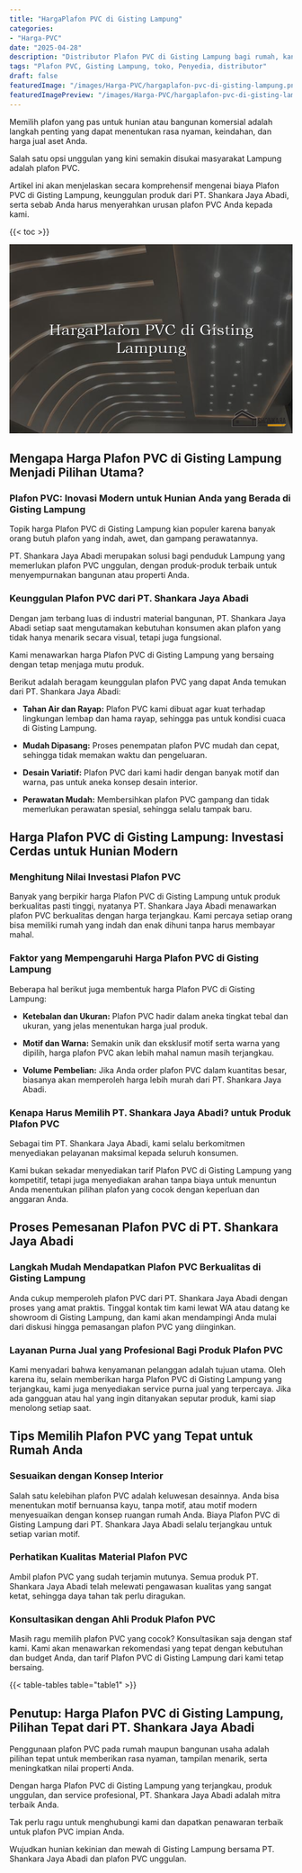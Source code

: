 ```yaml
---
title: "HargaPlafon PVC di Gisting Lampung"
categories:
- "Harga-PVC"
date: "2025-04-28"
description: "Distributor Plafon PVC di Gisting Lampung bagi rumah, kantor, serta toko. Material berkualitas, variasi motif, warna modern, dengan servis pemasangan oleh tenaga ahli berpengalaman dan jaminan resmi!|Servis penyediaan Plafon PVC di Gisting Lampung bagi kebutuhan tempat tinggal, perkantoran, atau gerai, dengan produk unggulan dan penempatan oleh tenaga ahli ahli dan jaminan resmi.|Solusi Plafon PVC di Gisting Lampung yang andal untuk tempat tinggal, kantor, serta gerai, dengan produk terbaik dan penempatan dikerjakan oleh teknisi berpengalaman serta kepastian resmi.|Penyediaan Plafon PVC di Gisting Lampung bagi tempat tinggal, office, serta toko, dengan produk berkualitas dan instalasi ditangani oleh tim profesional, disertai dengan kepastian resmi.}"
tags: "Plafon PVC, Gisting Lampung, toko, Penyedia, distributor"
draft: false
featuredImage: "/images/Harga-PVC/hargaplafon-pvc-di-gisting-lampung.png"
featuredImagePreview: "/images/Harga-PVC/hargaplafon-pvc-di-gisting-lampung.png"
---
```


Memilih plafon yang pas untuk hunian atau bangunan komersial adalah langkah penting yang dapat menentukan rasa nyaman, keindahan, dan harga jual aset Anda.

Salah satu opsi unggulan yang kini semakin disukai masyarakat Lampung adalah plafon PVC.

Artikel ini akan menjelaskan secara komprehensif mengenai biaya Plafon PVC di Gisting Lampung, keunggulan produk dari PT. Shankara Jaya Abadi, serta sebab Anda harus menyerahkan urusan plafon PVC Anda kepada kami.

{{< toc >}}

![HargaPlafon PVC di Gisting Lampung](/images/Harga-PVC/HargaPlafon-PVC-di-Gisting-Lampung.png)

## Mengapa Harga Plafon PVC di Gisting Lampung Menjadi Pilihan Utama?

### Plafon PVC: Inovasi Modern untuk Hunian Anda yang Berada di Gisting Lampung

Topik harga Plafon PVC di Gisting Lampung kian populer karena banyak orang butuh plafon yang indah, awet, dan gampang perawatannya.

PT. Shankara Jaya Abadi merupakan solusi bagi penduduk Lampung yang memerlukan plafon PVC unggulan, dengan produk-produk terbaik untuk menyempurnakan bangunan atau properti Anda.

### Keunggulan Plafon PVC dari PT. Shankara Jaya Abadi

Dengan jam terbang luas di industri material bangunan, PT. Shankara Jaya Abadi setiap saat mengutamakan kebutuhan konsumen akan plafon yang tidak hanya menarik secara visual, tetapi juga fungsional.

Kami menawarkan harga Plafon PVC di Gisting Lampung yang bersaing dengan tetap menjaga mutu produk.

Berikut adalah beragam keunggulan plafon PVC yang dapat Anda temukan dari PT. Shankara Jaya Abadi:

- **Tahan Air dan Rayap:** Plafon PVC kami dibuat agar kuat terhadap lingkungan lembap dan hama rayap, sehingga pas untuk kondisi cuaca di Gisting Lampung.

- **Mudah Dipasang:** Proses penempatan plafon PVC mudah dan cepat, sehingga tidak memakan waktu dan pengeluaran.

- **Desain Variatif:** Plafon PVC dari kami hadir dengan banyak motif dan warna, pas untuk aneka konsep desain interior.

- **Perawatan Mudah:** Membersihkan plafon PVC gampang dan tidak memerlukan perawatan spesial, sehingga selalu tampak baru.

## Harga Plafon PVC di Gisting Lampung: Investasi Cerdas untuk Hunian Modern

### Menghitung Nilai Investasi Plafon PVC

Banyak yang berpikir harga Plafon PVC di Gisting Lampung untuk produk berkualitas pasti tinggi, nyatanya PT. Shankara Jaya Abadi menawarkan plafon PVC berkualitas dengan harga terjangkau. Kami percaya setiap orang bisa memiliki rumah yang indah dan enak dihuni tanpa harus membayar mahal.

### Faktor yang Mempengaruhi Harga Plafon PVC di Gisting Lampung

Beberapa hal berikut juga membentuk harga Plafon PVC di Gisting Lampung:

- **Ketebalan dan Ukuran:** Plafon PVC hadir dalam aneka tingkat tebal dan ukuran, yang jelas menentukan harga jual produk.

- **Motif dan Warna:** Semakin unik dan eksklusif motif serta warna yang dipilih, harga plafon PVC akan lebih mahal namun masih terjangkau.

- **Volume Pembelian:** Jika Anda order plafon PVC dalam kuantitas besar, biasanya akan memperoleh harga lebih murah dari PT. Shankara Jaya Abadi.

### Kenapa Harus Memilih PT. Shankara Jaya Abadi? untuk Produk Plafon PVC

Sebagai tim PT. Shankara Jaya Abadi, kami selalu berkomitmen menyediakan pelayanan maksimal kepada seluruh konsumen.

Kami bukan sekadar menyediakan tarif Plafon PVC di Gisting Lampung yang kompetitif, tetapi juga menyediakan arahan tanpa biaya untuk menuntun Anda menentukan pilihan plafon yang cocok dengan keperluan dan anggaran Anda.

## Proses Pemesanan Plafon PVC di PT. Shankara Jaya Abadi

### Langkah Mudah Mendapatkan Plafon PVC Berkualitas di Gisting Lampung

Anda cukup memperoleh plafon PVC dari PT. Shankara Jaya Abadi dengan proses yang amat praktis. Tinggal kontak tim kami lewat WA atau datang ke showroom di Gisting Lampung, dan kami akan mendampingi Anda mulai dari diskusi hingga pemasangan plafon PVC yang diinginkan.

### Layanan Purna Jual yang Profesional Bagi Produk Plafon PVC

Kami menyadari bahwa kenyamanan pelanggan adalah tujuan utama. Oleh karena itu, selain memberikan harga Plafon PVC di Gisting Lampung yang terjangkau, kami juga menyediakan service purna jual yang terpercaya. Jika ada gangguan atau hal yang ingin ditanyakan seputar produk, kami siap menolong setiap saat.

## Tips Memilih Plafon PVC yang Tepat untuk Rumah Anda

### Sesuaikan dengan Konsep Interior

Salah satu kelebihan plafon PVC adalah keluwesan desainnya. Anda bisa menentukan motif bernuansa kayu, tanpa motif, atau motif modern menyesuaikan dengan konsep ruangan rumah Anda. Biaya Plafon PVC di Gisting Lampung dari PT. Shankara Jaya Abadi selalu terjangkau untuk setiap varian motif.

### Perhatikan Kualitas Material Plafon PVC

Ambil plafon PVC yang sudah terjamin mutunya. Semua produk PT. Shankara Jaya Abadi telah melewati pengawasan kualitas yang sangat ketat, sehingga daya tahan tak perlu diragukan.

### Konsultasikan dengan Ahli Produk Plafon PVC

Masih ragu memilih plafon PVC yang cocok? Konsultasikan saja dengan staf kami. Kami akan menawarkan rekomendasi yang tepat dengan kebutuhan dan budget Anda, dan tarif Plafon PVC di Gisting Lampung dari kami tetap bersaing.

{{< table-tables table="table1" >}}

## Penutup: Harga Plafon PVC di Gisting Lampung, Pilihan Tepat dari PT. Shankara Jaya Abadi

Penggunaan plafon PVC pada rumah maupun bangunan usaha adalah pilihan tepat untuk memberikan rasa nyaman, tampilan menarik, serta meningkatkan nilai properti Anda.

Dengan harga Plafon PVC di Gisting Lampung yang terjangkau, produk unggulan, dan service profesional, PT. Shankara Jaya Abadi adalah mitra terbaik Anda.

Tak perlu ragu untuk menghubungi kami dan dapatkan penawaran terbaik untuk plafon PVC impian Anda.

Wujudkan hunian kekinian dan mewah di Gisting Lampung bersama PT. Shankara Jaya Abadi dan plafon PVC unggulan.
